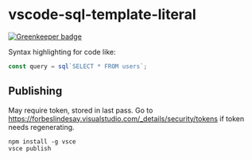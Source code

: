 # vscode-sql-template-literal

[![Greenkeeper badge](https://badges.greenkeeper.io/ForbesLindesay/vscode-sql-template-literal.svg)](https://greenkeeper.io/)

Syntax highlighting for code like:

```js
const query = sql`SELECT * FROM users`;
```

## Publishing

May require token, stored in last pass. Go to
https://forbeslindesay.visualstudio.com/_details/security/tokens if token needs
regenerating.

```
npm install -g vsce
vsce publish
```
